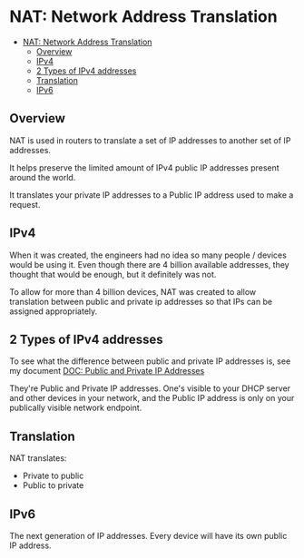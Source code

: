 # NAT: Network Address Translation

- [NAT: Network Address Translation](#nat-network-address-translation)
  - [Overview](#overview)
  - [IPv4](#ipv4)
  - [2 Types of IPv4 addresses](#2-types-of-ipv4-addresses)
  - [Translation](#translation)
  - [IPv6](#ipv6)

## Overview

NAT is used in routers to translate a set of IP addresses to another set of IP addresses.

It helps preserve the limited amount of IPv4 public IP addresses present around the world.

It translates your private IP addresses to a Public IP address used to make a request.

## IPv4

When it was created, the engineers had no idea so many people / devices would be using it. Even though there are 4 billion available addresses, they thought that would be enough, but it definitely was not.

To allow for more than 4 billion devices, NAT was created to allow translation between public and private ip addresses so that IPs can be assigned appropriately.

## 2 Types of IPv4 addresses

To see what the difference between public and private IP addresses is, see my document [DOC: Public and Private IP Addresses](DHCP#Home-Network)

They're Public and Private IP addresses. One's visible to your DHCP server and other devices in your network, and the Public IP address is only on your publically visible network endpoint.

## Translation

NAT translates:

- Private to public
- Public to private

## IPv6

The next generation of IP addresses.
Every device will have its own public IP address.
